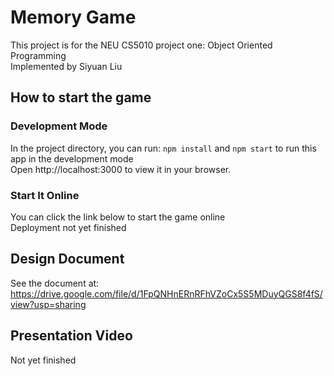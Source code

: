 # Memory Game 
This project is for the NEU CS5010 project one:  Object Oriented Programming  
Implemented by Siyuan Liu

## How to start the game

### Development Mode 
In the project directory, you can run: `npm install` and `npm start` to run this app in the development mode  
Open http://localhost:3000 to view it in your browser.

### Start It Online
You can click the link below to start the game online  
Deployment not yet finished

## Design Document
See the document at:  https://drive.google.com/file/d/1FpQNHnERnRFhVZoCx5S5MDuyQGS8f4fS/view?usp=sharing

## Presentation Video
Not yet finished


